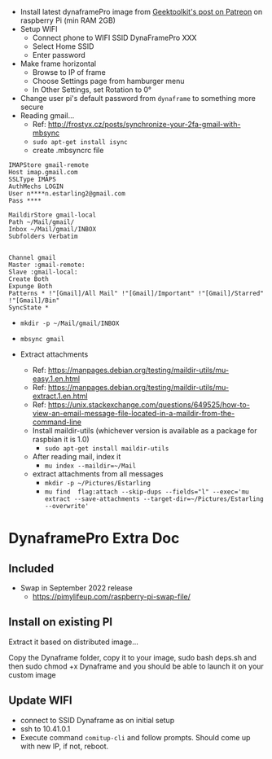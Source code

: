 * Install latest dynaframePro image from [Geektoolkit's post on Patreon](https://www.patreon.com/Geektoolkit/posts) on raspberry Pi (min RAM 2GB)
* Setup WIFI
  * Connect phone to WIFI SSID DynaFramePro XXX
  * Select Home SSID
  * Enter password
* Make frame horizontal
  * Browse to IP of frame
  * Choose Settings page from hamburger menu
  * In Other Settings, set Rotation to 0°
* Change user pi's default password from `dynaframe` to something more secure
* Reading gmail...
  * Ref: http://frostyx.cz/posts/synchronize-your-2fa-gmail-with-mbsync
  * `sudo apt-get install isync`
  * create .mbsyncrc file
```
IMAPStore gmail-remote
Host imap.gmail.com
SSLType IMAPS
AuthMechs LOGIN
User n****n.estarling2@gmail.com
Pass ****

MaildirStore gmail-local
Path ~/Mail/gmail/
Inbox ~/Mail/gmail/INBOX
Subfolders Verbatim


Channel gmail
Master :gmail-remote:
Slave :gmail-local:
Create Both
Expunge Both
Patterns * !"[Gmail]/All Mail" !"[Gmail]/Important" !"[Gmail]/Starred" !"[Gmail]/Bin"
SyncState *

```
  * `mkdir -p ~/Mail/gmail/INBOX`
  * `mbsync gmail`

* Extract attachments
  * Ref: https://manpages.debian.org/testing/maildir-utils/mu-easy.1.en.html
  * Ref: https://manpages.debian.org/testing/maildir-utils/mu-extract.1.en.html
  * Ref: https://unix.stackexchange.com/questions/649525/how-to-view-an-email-message-file-located-in-a-maildir-from-the-command-line
  * Install maildir-utils (whichever version is available as a package for raspbian it is 1.0)
    * `sudo apt-get install maildir-utils`
  * After reading mail, index it
    * `mu index --maildir=~/Mail`
  * extract attachments from all messages
    * `mkdir -p ~/Pictures/Estarling`
    * `mu find  flag:attach --skip-dups --fields="l" --exec='mu extract --save-attachments --target-dir=~/Pictures/Estarling --overwrite'`

# DynaframePro Extra Doc
## Included
* Swap in September 2022 release
  * https://pimylifeup.com/raspberry-pi-swap-file/

## Install on existing PI
Extract it based on distributed image...

Copy the Dynaframe folder, copy it to your image, sudo bash deps.sh and then sudo chmod +x Dynaframe and you should be able to launch it on your custom image

## Update WIFI
* connect to SSID Dynaframe as on initial setup
* ssh to 10.41.0.1
* Execute command `comitup-cli` and follow prompts.
Should come up with new IP, if not, reboot.

